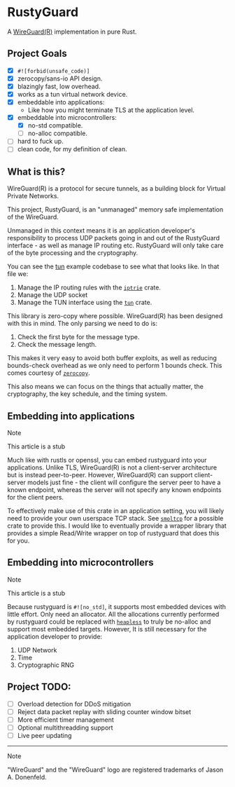# RustyGuard

A [WireGuard(R)](https://www.wireguard.com/) implementation in pure Rust.

## Project Goals

- [x] `#![forbid(unsafe_code)]`
- [x] zerocopy/sans-io API design.
- [x] blazingly fast, low overhead.
- [x] works as a tun virtual network device.
- [x] embeddable into applications:
    * Like how you might terminate TLS at the application level.
- [x] embeddable into microcontrollers:
    - [x] no-std compatible.
    - [ ] no-alloc compatible.
- [ ] hard to fuck up.
- [ ] clean code, for my definition of clean.

## What is this?

WireGuard(R) is a protocol for secure tunnels, as a building block for Virtual Private Networks.

This project, RustyGuard, is an "unmanaged" memory safe implementation of the WireGuard.

Unmanaged in this context means it is an application developer's responsibility to
process UDP packets going in and out of the RustyGuard interface - as well as manage IP routing etc.
RustyGuard will only take care of the byte processing and the cryptography.

You can see the [tun](examples/tun.rs) example codebase to see what that looks like. In that file we:
1. Manage the IP routing rules with the [`iptrie`](https://docs.rs/iptrie) crate.
2. Manage the UDP socket
3. Manage the TUN interface using the [`tun`](https://docs.rs/tun) crate.

This library is zero-copy where possible. WireGuard(R) has been designed with this in mind.
The only parsing we need to do is:
1. Check the first byte for the message type.
2. Check the message length.

This makes it very easy to avoid both buffer exploits, as well as reducing bounds-check overhead as we only
need to perform 1 bounds check. This comes courtesy of [`zerocopy`](https://docs.rs/zerocopy).

This also means we can focus on the things that actually matter, the cryptography, the key schedule, and the
timing system.

## Embedding into applications

> [!NOTE]
> This article is a stub

Much like with rustls or openssl, you can embed rustyguard into your applications. Unlike TLS, WireGuard(R) is not
a client-server architecture but is instead peer-to-peer. However, WireGuard(R) can support client-server models
just fine - the client will configure the server peer to have a known endpoint, whereas the server will not specify
any known endpoints for the client peers.

To effectively make use of this crate in an application setting, you will likely need to provide your own userspace TCP stack.
See [`smoltcp`](https://docs.rs/smoltcp) for a possible crate to provide this. I would like to eventually provide a wrapper
library that provides a simple Read/Write wrapper on top of rustyguard that does this for you.

## Embedding into microcontrollers

> [!NOTE]
> This article is a stub

Because rustyguard is `#![no_std]`, it supports most embedded devices with little effort. Only need an allocator.
All the allocations currently performed by rustyguard could be replaced with [`heapless`](https://docs.rs/heapless) to
truly be no-alloc and support most embedded targets.
However, It is still necessary for the application developer to provide:
1. UDP Network
2. Time
3. Cryptographic RNG

## Project TODO:

- [ ] Overload detection for DDoS mitigation
- [ ] Reject data packet replay with sliding counter window bitset
- [ ] More efficient timer management
- [ ] Optional multithreadding support
- [ ] Live peer updating

---

> [!NOTE]
> "WireGuard" and the "WireGuard" logo are registered trademarks of Jason A. Donenfeld.
